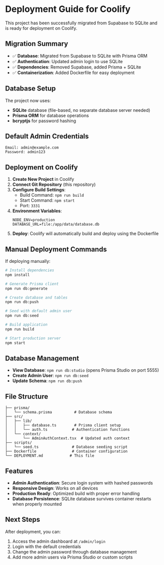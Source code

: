 # Deployment Guide for Coolify

This project has been successfully migrated from Supabase to SQLite and is ready for deployment on Coolify.

## Migration Summary

- ✅ **Database**: Migrated from Supabase to SQLite with Prisma ORM
- ✅ **Authentication**: Updated admin login to use SQLite
- ✅ **Dependencies**: Removed Supabase, added Prisma + SQLite
- ✅ **Containerization**: Added Dockerfile for easy deployment

## Database Setup

The project now uses:
- **SQLite** database (file-based, no separate database server needed)
- **Prisma ORM** for database operations
- **bcryptjs** for password hashing

## Default Admin Credentials

```
Email: admin@example.com
Password: admin123
```

## Deployment on Coolify

1. **Create New Project** in Coolify
2. **Connect Git Repository** (this repository)
3. **Configure Build Settings**:
   - Build Command: `npm run build`
   - Start Command: `npm start`
   - Port: `3331`
4. **Environment Variables**:
   ```
   NODE_ENV=production
   DATABASE_URL=file:/app/data/database.db
   ```
5. **Deploy**: Coolify will automatically build and deploy using the Dockerfile

## Manual Deployment Commands

If deploying manually:

```bash
# Install dependencies
npm install

# Generate Prisma client
npm run db:generate

# Create database and tables
npm run db:push

# Seed with default admin user
npm run db:seed

# Build application
npm run build

# Start production server
npm start
```

## Database Management

- **View Database**: `npm run db:studio` (opens Prisma Studio on port 5555)
- **Create Admin User**: `npm run db:seed`
- **Update Schema**: `npm run db:push`

## File Structure

```
├── prisma/
│   └── schema.prisma          # Database schema
├── src/
│   ├── lib/
│   │   ├── database.ts        # Prisma client setup
│   │   └── auth.ts           # Authentication functions
│   └── context/
│       └── AdminAuthContext.tsx  # Updated auth context
├── scripts/
│   └── seed.ts               # Database seeding script
├── Dockerfile                # Container configuration
└── DEPLOYMENT.md            # This file
```

## Features

- **Admin Authentication**: Secure login system with hashed passwords
- **Responsive Design**: Works on all devices
- **Production Ready**: Optimized build with proper error handling
- **Database Persistence**: SQLite database survives container restarts when properly mounted

## Next Steps

After deployment, you can:
1. Access the admin dashboard at `/admin/login`
2. Login with the default credentials
3. Change the admin password through database management
4. Add more admin users via Prisma Studio or custom scripts